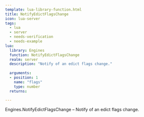 ```yaml
---
template: lua-library-function.html
title: NotifyEdictFlagsChange
icon: lua-server
tags:
  - lua
  - server
  - needs-verification
  - needs-example
lua:
  library: Engines
  function: NotifyEdictFlagsChange
  realm: server
  description: "Notify of an edict flags change."
  
  arguments:
  - position: 1
    name: "flags"
    type: number
  returns:
    
---
```


<div class="lua__search__keywords">
Engines.NotifyEdictFlagsChange &#x2013; Notify of an edict flags change.
</div>
